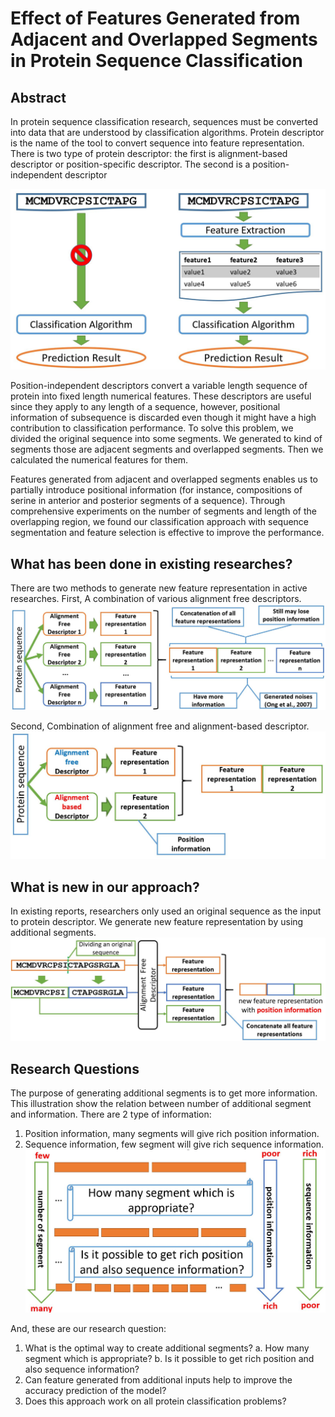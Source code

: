 # Effect of Features Generated from Adjacent and Overlapped Segments in Protein Sequence Classification

## Abstract
In protein sequence classification research, sequences must be converted into data that are understood by classification algorithms. Protein descriptor is the name of the tool to convert sequence into feature representation. There is two type of protein descriptor: the first is alignment-based descriptor or position-specific descriptor. The second is a position-independent descriptor

![feature extraction](https://github.com/rezafaisal/ProteinSequenceClassificationProject/blob/master/images/01.JPG)

Position-independent descriptors convert a variable length sequence of protein into fixed length numerical features. These descriptors are useful since they apply to any length of a sequence, however, positional information of subsequence is discarded even though it might have a high contribution to classification performance. To solve this problem, we divided the original sequence into some segments. We generated to kind of segments those are adjacent segments and overlapped segments. Then we calculated the numerical features for them.

Features generated from adjacent and overlapped segments enables us to partially introduce positional information (for instance, compositions of serine in anterior and posterior segments of a sequence). Through comprehensive experiments on the number of segments and length of the overlapping region, we found our classification approach with sequence segmentation and feature selection is effective to improve the performance. 

## What has been done in existing researches?
There are two methods to generate new feature representation in active researches. First, A combination of various alignment free descriptors.
![combination of alignment free descriptors](https://github.com/rezafaisal/ProteinSequenceClassificationProject/blob/master/images/02.JPG)

Second, Combination of alignment free and alignment-based descriptor.
![alignment free & alignment-based descriptors](https://github.com/rezafaisal/ProteinSequenceClassificationProject/blob/master/images/03.JPG)

## What is new in our approach?
In existing reports, researchers only used an original sequence as the input to protein descriptor. We generate new feature representation by using additional segments.
![what is new](https://github.com/rezafaisal/ProteinSequenceClassificationProject/blob/master/images/04.JPG)

## Research Questions
The purpose of generating additional segments is to get more information. This illustration show the relation between number of additional segment and information. There are 2 type of information:
1. Position information, many segments will give rich position information.
2. Sequence information, few segment will give rich sequence information.
![problem](https://github.com/rezafaisal/ProteinSequenceClassificationProject/blob/master/images/05.JPG)

And, these are our research question:
1. What is the optimal way to create additional segments?
   a. How many segment which is appropriate?
   b. Is it possible to get rich position and also sequence information?
2. Can feature generated from additional inputs help to improve the accuracy prediction of the model?
3. Does this approach work on all protein classification problems?


